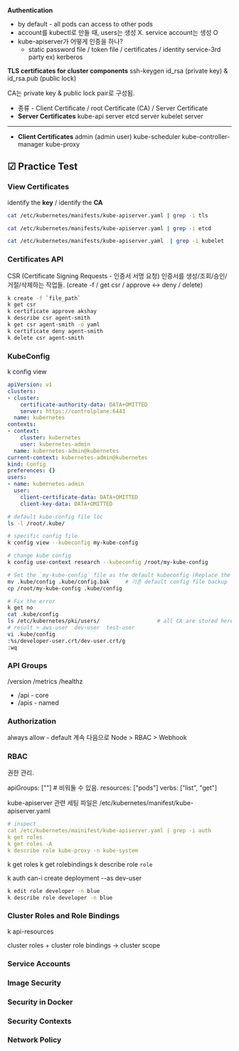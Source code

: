 **Authentication**
- by default - all pods can access to other pods
- account를 kubectl로 만들 때, users는 생성 X. service account는 생성 O
- kube-apiserver가 어떻게 인증을 하나?
	- static password file / token file / certificates / identity service-3rd party ex) kerberos

**TLS certificates for cluster components**
ssh-keygen
	id_rsa (private key) & id_rsa.pub (public lock)

CA는 private key & public lock pair로 구성됨.
- 종류 - Client Certificate / root Certificate (CA) / Server Certificate
- **Server Certificates**
	kube-api server
	etcd server
	kubelet server
----
- **Client Certificates**
	admin (admin user)
	kube-scheduler
	kube-controller-manager
	kube-proxy

## ☑︎ Practice Test
### View Certificates
identify the **key** / identify the **CA**
```bash
cat /etc/kubernetes/manifests/kube-apiserver.yaml | grep -i tls

cat /etc/kubernetes/manifests/kube-apiserver.yaml | grep -i etcd

cat /etc/kubernetes/manifests/kube-apiserver.yaml  | grep -i kubelet
```
### Certificates API
CSR (Certificate Signing Requests - 인증서 서명 요청)
인증서를 생성/조회/승인/거절/삭제하는 작업들.
(create -f / get csr / approve <-> deny / delete)
```bash
k create -f `file_path`
k get csr
k certificate approve akshay
k describe csr agent-smith
k get csr agent-smith -o yaml
k certificate deny agent-smith
k delete csr agent-smith
```

### KubeConfig
k config view
```yaml
apiVersion: v1
clusters:
- cluster:
    certificate-authority-data: DATA+OMITTED
    server: https://controlplane:6443
  name: kubernetes
contexts:
- context:
    cluster: kubernetes
    user: kubernetes-admin
  name: kubernetes-admin@kubernetes
current-context: kubernetes-admin@kubernetes
kind: Config
preferences: {}
users:
- name: kubernetes-admin
  user:
    client-certificate-data: DATA+OMITTED
    client-key-data: DATA+OMITTED
```

```bash
# default kube-config file loc
ls -l /root/.kube/

# specific config file
k config view --kubeconfig my-kube-config

# change kube config
k config use-context research --kubeconfig /root/my-kube-config

# Set the `my-kube-config` file as the default kubeconfig (Replace the default kubeconfig)
mv .kube/config .kube/config.bak     # 기존 default config file backup
cp /root/my-kube-config .kube/config

# Fix the error
k get no
cat .kube/config
ls /etc/kubernetes/pki/users/                  # all CA are stored here.
# result > aws-user  dev-user  test-user
vi .kube/config
:%s/developer-user.crt/dev-user.crt/g 
:wq
```
### API Groups
/version
/metrics
/healthz
- /api - core
- /apis - named

### Authorization
always allow - default
계속 다음으로 Node > RBAC > Webhook

### RBAC
권한 관리.

apiGroups: [""] # 비워둘 수 있음.
resources: ["pods"]
verbs: ["list", "get"]

kube-apiserver 관련 세팅 파일은 /etc/kubernetes/manifest/kube-apiserver.yaml

```yaml
# inspect
cat /etc/kubernetes/mainifest/kube-apiserver.yaml | grep -i auth
k get roles
k get roles -A
k describe role kube-proxy -n kube-system

```

k get roles
k get rolebindings
k describe role `role`

k auth can-i create deployment --as dev-user

```bash
k edit role developer -n blue
k describe role developer -n blue


```
### Cluster Roles and Role Bindings
k api-resources

cluster roles + cluster role bindings -> cluster scope
### Service Accounts
### Image Security
### Security in Docker

### Security Contexts

### Network Policy